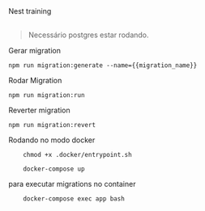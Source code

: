 ##
Nest training
##

> Necessário postgres estar rodando.



Gerar migration

```
npm run migration:generate --name={{migration_name}}
```

Rodar Migration
```
npm run migration:run
```

Reverter migration

```
npm run migration:revert
```



Rodando no modo docker 


```
    chmod +x .docker/entrypoint.sh
```

```
    docker-compose up
```

para executar migrations no container

```
    docker-compose exec app bash
```

